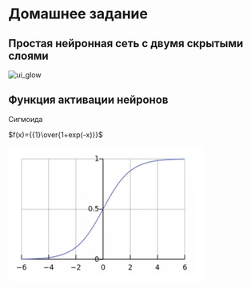# Домашнее задание
## Простая нейронная сеть с двумя скрытыми слоями

![ui_glow](./doc/pic.JPG)

## Функция активации нейронов 

Сигмоида 

$f(x)={{1}\over{1+exp(-x)}}$

![ui_glow_up](./doc/sigmoid.JPG)
